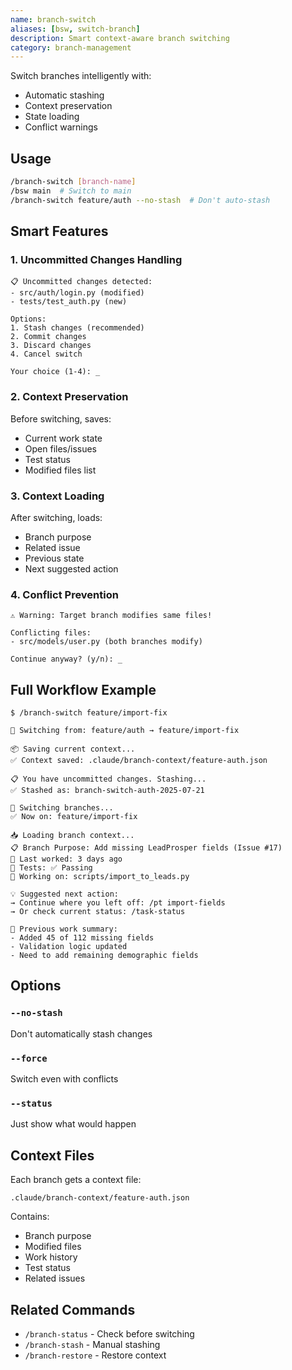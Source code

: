 ```yaml
---
name: branch-switch
aliases: [bsw, switch-branch]
description: Smart context-aware branch switching
category: branch-management
---
```


Switch branches intelligently with:
- Automatic stashing
- Context preservation
- State loading
- Conflict warnings

## Usage
```bash
/branch-switch [branch-name]
/bsw main  # Switch to main
/branch-switch feature/auth --no-stash  # Don't auto-stash
```

## Smart Features

### 1. Uncommitted Changes Handling
```
📋 Uncommitted changes detected:
- src/auth/login.py (modified)
- tests/test_auth.py (new)

Options:
1. Stash changes (recommended)
2. Commit changes
3. Discard changes
4. Cancel switch

Your choice (1-4): _
```

### 2. Context Preservation
Before switching, saves:
- Current work state
- Open files/issues
- Test status
- Modified files list

### 3. Context Loading
After switching, loads:
- Branch purpose
- Related issue
- Previous state
- Next suggested action

### 4. Conflict Prevention
```
⚠️ Warning: Target branch modifies same files!

Conflicting files:
- src/models/user.py (both branches modify)

Continue anyway? (y/n): _
```

## Full Workflow Example
```
$ /branch-switch feature/import-fix

🔄 Switching from: feature/auth → feature/import-fix

📦 Saving current context...
✅ Context saved: .claude/branch-context/feature-auth.json

📋 You have uncommitted changes. Stashing...
✅ Stashed as: branch-switch-auth-2025-07-21

🌿 Switching branches...
✅ Now on: feature/import-fix

📥 Loading branch context...
📋 Branch Purpose: Add missing LeadProsper fields (Issue #17)
📅 Last worked: 3 days ago
🧪 Tests: ✅ Passing
📄 Working on: scripts/import_to_leads.py

💡 Suggested next action:
→ Continue where you left off: /pt import-fields
→ Or check current status: /task-status

📝 Previous work summary:
- Added 45 of 112 missing fields
- Validation logic updated
- Need to add remaining demographic fields
```

## Options

### `--no-stash`
Don't automatically stash changes

### `--force`
Switch even with conflicts

### `--status`
Just show what would happen

## Context Files

Each branch gets a context file:
```
.claude/branch-context/feature-auth.json
```

Contains:
- Branch purpose
- Modified files
- Work history
- Test status
- Related issues

## Related Commands
- `/branch-status` - Check before switching
- `/branch-stash` - Manual stashing
- `/branch-restore` - Restore context
